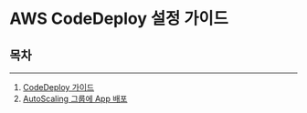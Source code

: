 # AWS CodeDeploy 설정 가이드

## 목차
---
1. [CodeDeploy 가이드](./back-dev-codedeploy.md)
2. [AutoScaling 그룹에 App 배포](./back-dev-codedeploy-app.md)